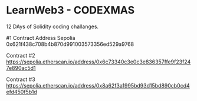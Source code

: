# LearnWeb3 - CODEXMAS
12 DAys of Solidity coding challanges.

#1
Contract Address Sepolia
0x621f438c708b4b870d991003573356ed529a9768

Contract #2
https://sepolia.etherscan.io/address/0x6c73340c3e0c3e836357ffe9f23f247e890ac5d1

Contract #3
https://sepolia.etherscan.io/address/0x8a62f3a1995bd93d15bd890cb0cd4efd450f5b1d
